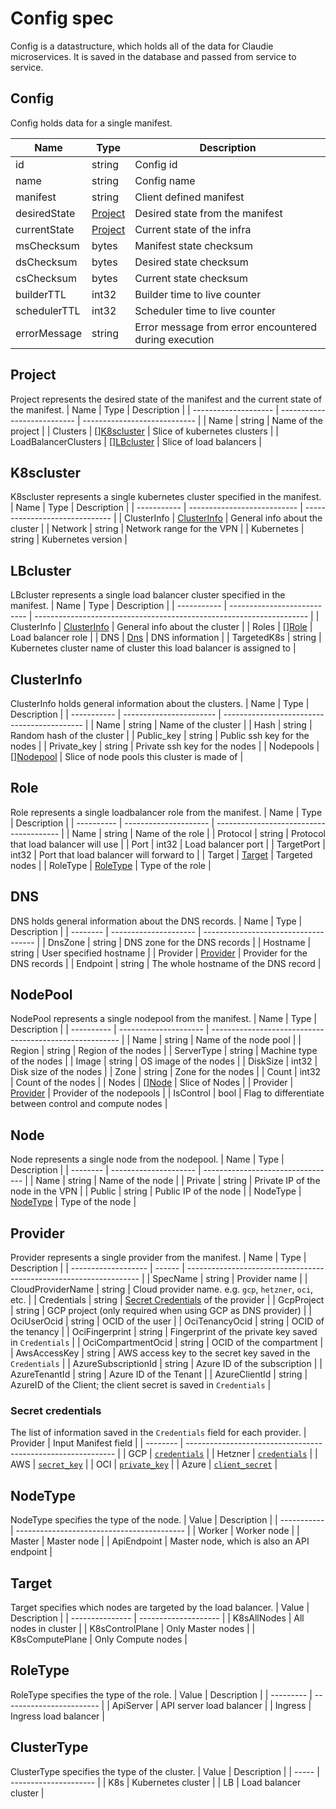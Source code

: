# Config spec
Config is a datastructure, which holds all of the data for Claudie microservices. It is saved in the database and passed from service to service.

## Config
Config holds data for a single manifest.

  | Name         | Type                | Description                                           |
  | ------------ | ------------------- | ----------------------------------------------------- |
  | id           | string              | Config id                                             |
  | name         | string              | Config name                                           |
  | manifest     | string              | Client defined manifest                               |
  | desiredState | [Project](#project) | Desired state from the manifest                       |
  | currentState | [Project](#project) | Current state of the infra                            |
  | msChecksum   | bytes               | Manifest state checksum                               |
  | dsChecksum   | bytes               | Desired state checksum                                |
  | csChecksum   | bytes               | Current state checksum                                |
  | builderTTL   | int32               | Builder time to live counter                          |
  | schedulerTTL | int32               | Scheduler time to live counter                        |
  | errorMessage | string              | Error message from error encountered during execution |

## Project
Project represents the desired state of the manifest and the current state of the manifest.
  | Name                 | Type                        | Description                  |
  | -------------------- | --------------------------- | ---------------------------- |
  | Name                 | string                      | Name of the project          |
  | Clusters             | [][K8scluster](#k8scluster) | Slice of kubernetes clusters |
  | LoadBalancerClusters | [][LBcluster](#lbcluster)   | Slice of load balancers      |

## K8scluster
K8scluster represents a single kubernetes cluster specified in the manifest.
  | Name        | Type                        | Description                    |
  | ----------- | --------------------------- | ------------------------------ |
  | ClusterInfo | [ClusterInfo](#clusterinfo) | General info about the cluster |
  | Network     | string                      | Network range for the VPN      |
  | Kubernetes  | string                      | Kubernetes version             |

## LBcluster
LBcluster represents a single load balancer cluster specified in the manifest.
  | Name        | Type                        | Description                                                          |
  | ----------- | --------------------------- | -------------------------------------------------------------------- |
  | ClusterInfo | [ClusterInfo](#clusterinfo) | General info about the cluster                                       |
  | Roles       | [][Role](#role)             | Load balancer role                                                   |
  | DNS         | [Dns](#dns)                 | DNS information                                                      |
  | TargetedK8s | string                      | Kubernetes cluster name of cluster this load balancer is assigned to |

## ClusterInfo
ClusterInfo holds general information about the clusters.
  | Name        | Type                    | Description                                 |
  | ----------- | ----------------------- | ------------------------------------------- |
  | Name        | string                  | Name of the cluster                         |
  | Hash        | string                  | Random hash of the cluster                  |
  | Public_key  | string                  | Public ssh key for the nodes                |
  | Private_key | string                  | Private ssh key for the nodes               |
  | Nodepools   | [][Nodepool](#nodepool) | Slice of node pools this cluster is made of |

## Role
Role represents a single loadbalancer role from the manifest.
  | Name       | Type                  | Description                             |
  | ---------- | --------------------- | --------------------------------------- |
  | Name       | string                | Name of the role                        |
  | Protocol   | string                | Protocol that load balancer will use    |
  | Port       | int32                 | Load balancer port                      |
  | TargetPort | int32                 | Port that load balancer will forward to |
  | Target     | [Target](#target)     | Targeted nodes                          |
  | RoleType   | [RoleType](#roletype) | Type of the role                        |

## DNS
DNS holds general information about the DNS records.
  | Name     | Type                  | Description                          |
  | -------- | --------------------- | ------------------------------------ |
  | DnsZone  | string                | DNS zone for the DNS records         |
  | Hostname | string                | User specified hostname              |
  | Provider | [Provider](#provider) | Provider for the DNS records         |
  | Endpoint | string                | The whole hostname of the DNS record |

## NodePool
NodePool represents a single nodepool from the manifest.
  | Name       | Type                  | Description                                             |
  | ---------- | --------------------- | ------------------------------------------------------- |
  | Name       | string                | Name of the node pool                                   |
  | Region     | string                | Region of the nodes                                     |
  | ServerType | string                | Machine type of the nodes                               |
  | Image      | string                | OS image of the nodes                                   |
  | DiskSize   | int32                 | Disk size of the nodes                                  |
  | Zone       | string                | Zone for the nodes                                      |
  | Count      | int32                 | Count of the nodes                                      |
  | Nodes      | [][Node](#node)       | Slice of Nodes                                          |
  | Provider   | [Provider](#provider) | Provider of the nodepools                               |
  | IsControl  | bool                  | Flag to differentiate between control and compute nodes |

## Node
Node represents a single node from the nodepool.
  | Name     | Type                  | Description                       |
  | -------- | --------------------- | --------------------------------- |
  | Name     | string                | Name of the node                  |
  | Private  | string                | Private IP of the node in the VPN |
  | Public   | string                | Public IP of the node             |
  | NodeType | [NodeType](#nodetype) | Type of the node                  |
  
## Provider
Provider represents a single provider from the manifest.
  | Name                | Type   | Description                                                        |
  | ------------------- | ------ | ------------------------------------------------------------------ |
  | SpecName            | string | Provider name                                                      |
  | CloudProviderName   | string | Cloud provider name. e.g. `gcp`, `hetzner`, `oci`, etc.            |
  | Credentials         | string | [Secret Credentials](#secret-credentials) of the provider          |
  | GcpProject          | string | GCP project (only required when using GCP as DNS provider)         |
  | OciUserOcid         | string | OCID of the user                                                   |
  | OciTenancyOcid      | string | OCID of the tenancy                                                |
  | OciFingerprint      | string | Fingerprint of the private key saved in `Credentials`              |
  | OciCompartmentOcid  | string | OCID of the compartment                                            |
  | AwsAccessKey        | string | AWS access key to the secret key saved in the `Credentials`        |
  | AzureSubscriptionId | string | Azure ID of the subscription                                       |
  | AzureTenantId       | string | Azure ID of the Tenant                                             |
  | AzureClientId       | string | AzureID of the Client; the client secret is saved in `Credentials` |

### Secret credentials
The list of information saved in the `Credentials` field for each provider.
  | Provider | Input Manifest field                                         |
  | -------- | ------------------------------------------------------------ |
  | GCP      | [`credentials`](../input-manifest/input-manifest.md#gcp)     |
  | Hetzner  | [`credentials`](../input-manifest/input-manifest.md#hetzner) |
  | AWS      | [`secret_key`](../input-manifest/input-manifest.md#aws)      |
  | OCI      | [`private_key`](../input-manifest/input-manifest.md#oci)     |
  | Azure    | [`client_secret`](../input-manifest/input-manifest.md#azure) |

## NodeType
NodeType specifies the type of the node.
  | Value       | Description                                |
  | ----------- | ------------------------------------------ |
  | Worker      | Worker node                                |
  | Master      | Master node                                |
  | ApiEndpoint | Master node, which is also an API endpoint |

## Target
Target specifies which nodes are targeted by the load balancer.
  | Value           | Description          |
  | --------------- | -------------------- |
  | K8sAllNodes     | All nodes in cluster |
  | K8sControlPlane | Only Master nodes    |
  | K8sComputePlane | Only Compute nodes   |

## RoleType
RoleType specifies the type of the role.
  | Value     | Description              |
  | --------- | ------------------------ |
  | ApiServer | API server load balancer |
  | Ingress   | Ingress load balancer    |

## ClusterType
ClusterType specifies the type of the cluster.
  | Value | Description           |
  | ----- | --------------------- |
  | K8s   | Kubernetes cluster    |
  | LB    | Load balancer cluster |
